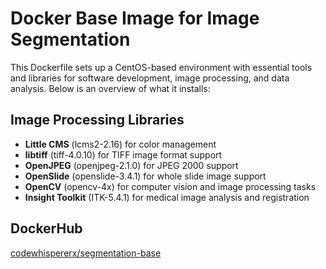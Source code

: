 # Docker Base Image for Image Segmentation

This Dockerfile sets up a CentOS-based environment with essential tools and libraries for software development, image processing, and data analysis. Below is an overview of what it installs:

## Image Processing Libraries

   - **Little CMS** (lcms2-2.16) for color management
   - **libtiff** (tiff-4.0.10) for TIFF image format support
   - **OpenJPEG** (openjpeg-2.1.0) for JPEG 2000 support
   - **OpenSlide** (openslide-3.4.1) for whole slide image support
   - **OpenCV** (opencv-4x) for computer vision and image processing tasks
   - **Insight Toolkit** (ITK-5.4.1) for medical image analysis and registration

## DockerHub

[codewhispererx/segmentation-base](https://hub.docker.com/r/codewhispererx/segmentation-base)

<br>
